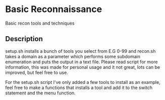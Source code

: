 # Basic Reconnaissance
Basic recon tools and techniques

## Description

setup.sh installs a bunch of tools you select from E.G 0-99 and recon.sh takes a domain as a parameter which performs some subdomain enumeration and puts the output in a text file. Please read script for more information, this was made for personal usage and it not great, lots can be improved, but feel free to use.


For the setup.sh script I've only added a few tools to install as an example, feel free to make a functions that installs a tool and add it to the switch statement and the menu function.

